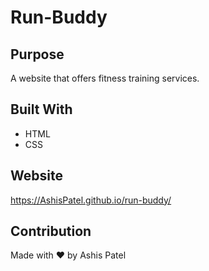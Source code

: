 # Run-Buddy

## Purpose
A website that offers fitness training services.

## Built With
* HTML 
* CSS

## Website
https://AshisPatel.github.io/run-buddy/

## Contribution

Made with ❤️ by Ashis Patel 
